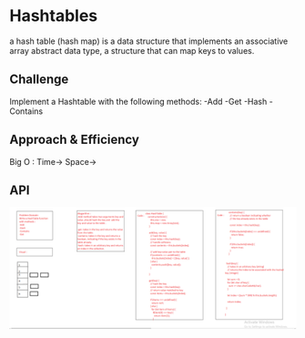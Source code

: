 # Hashtables


a hash table (hash map) is a data structure that implements an associative array abstract data type, a structure that can map keys to values.


## Challenge

Implement a Hashtable with the following methods:
-Add
-Get
-Hash
-Contains

## Approach & Efficiency
Big O :
Time->
Space->

## API
![GitHub Logo](./assests/HASHTABLE.PNG)